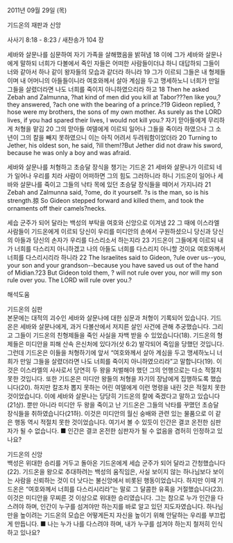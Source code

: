 2011년 09월 29일 (목)

기드온의 재판과 신앙



사사기 8:18 - 8:23 / 새찬송가 104 장


세바와 살문나를 심문하여 자기 가족을 살해했음을 밝혀냄
18 이에 그가 세바와 살문나에게 말하되 너희가 다볼에서 죽인 자들은 어떠한 사람들이더냐 하니 대답하되 그들이 너와 같아서 하나 같이 왕자들의 모습과 같더라 하니라 19 그가 이르되 그들은 내 형제들이며 내 어머니의 아들들이니라 여호와께서 살아 계심을 두고 맹세하노니 너희가 만일 그들을 살렸더라면 나도 너희를 죽이지 아니하였으리라 하고
18 Then he asked Zebah and Zalmunna, ?hat kind of men did you kill at Tabor???en like you,?they answered, ?ach one with the bearing of a prince.?19 Gideon replied, ?hose were my brothers, the sons of my own mother. As surely as the LORD lives, if you had spared their lives, I would not kill you.?
자기 맏아들에게 무리하게 처형을 맡김
20 그의 맏아들 여델에게 이르되 일어나 그들을 죽이라 하였으나 그 소년이 그의 칼을 빼지 못하였으니 이는 아직 어려서 두려워함이었더라
20 Turning to Jether, his oldest son, he said, ?ill them!?But Jether did not draw his sword, because he was only a boy and was afraid.

세바와 살문나를 처형하고 초승달 장식을 챙기는 기드온
21 세바와 살문나가 이르되 네가 일어나 우리를 치라 사람이 어떠하면 그의 힘도 그러하니라 하니 기드온이 일어나 세바와 살문나를 죽이고 그들의 낙타 목에 있던 초승달 장식들을 떼어서 가지니라
21 Zebah and Zalmunna said, ?ome, do it yourself. ?s is the man, so is his strength.掠 So Gideon stepped forward and killed them, and took the ornaments off their camels?necks.

세습 군주가 되어 달라는 백성의 부탁을 여호와 신앙으로 이겨냄
22 그 때에 이스라엘 사람들이 기드온에게 이르되 당신이 우리를 미디안의 손에서 구원하셨으니 당신과 당신의 아들과 당신의 손자가 우리를 다스리소서 하는지라 23 기드온이 그들에게 이르되 내가 너희를 다스리지 아니하겠고 나의 아들도 너희를 다스리지 아니할 것이요 여호와께서 너희를 다스리시리라 하니라
22 The Israelites said to Gideon, ?ule over us--you, your son and your grandson--because you have saved us out of the hand of Midian.?23 But Gideon told them, ? will not rule over you, nor will my son rule over you. The LORD will rule over you.?

해석도움





기드온의 심판  
본문에는 대적의 괴수인 세바와 살문나에 대한 심문과 처형이 기록되어 있습니다. 기드온은 세바와 살문나에게, 과거 다볼산에서 저지른 살인 사건에 관해 추궁했습니다. 그리고 그들이 기드온의 친형제들을 죽인 사실을 자백 받을 수 있었습니다(18). 기드온의 형제들은 미디안을 피해 산속 은신처에 있다가(삿 6:2) 발각되어 죽임을 당했던 것입니다. 그런데 기드온은 이들을 처형하기에 앞서 “여호와께서 살아 계심을 두고 맹세하노니 너희가 만일 그들을 살렸더라면 나도 너희를 죽이지 아니하였으리라”고 말합니다(19). 이것은 이스라엘의 사사로서 당연히 두 왕을 처벌해야 했던 그의 언행으로는 다소 적절치 못한 것입니다. 또한 기드온은 미디안 왕들의 처형을 자기의 장남에게 집행하도록 했습니다(20). 하지만 칼조차 뽑지 못하는 어린 여델에게 이런 명령을 내린 것은 적절치 못한 것이었습니다. 이에 세바와 살문나는 당당히 기드온의 칼에 죽겠다고 말하고 있습니다(21상). 뿐만 아니라 미디안 두 왕을 죽이고 난 기드온은 그들의 낙타를 꾸몄던 초승달 장식들을 취하였습니다(21하). 이것은 미디안의 월신 숭배와 관련 있는 물품으로 이 같은 행동 역시 적절치 못한 것이었습니다. 여기서 볼 수 있듯이 인간은 결코 온전한 심판자가 될 수 없습니다.
■ 인간은 결코 온전한 심판자가 될 수 없음을 겸허히 인정하고 있나요?

기드온의 신앙  
백성은 위대한 승리를 거두고 돌아온 기드온에게 세습 군주가 되어 달라고 간청했습니다(22). 기드온을 왕으로 추대하려는 백성의 움직임은, 사실 보이지 않는 하나님보다 보이는 사람을 신뢰하는 것이 더 낫다는 불신앙에서 비롯된 행동이었습니다. 하지만 이때 기드온은 “여호와께서 너희를 다스리시리라”는 말로 그 달콤한 유혹을 거절했습니다(23). 이것은 미디안을 무찌른 것 이상으로 위대한 승리였습니다. 그는 참으로 누가 인간을 다스려야 하며, 인간이 누구를 섬겨야만 하는지를 바로 알고 있던 지도자였습니다. 하나님만을 높이려는 기드온의 모습은 어떻게든지 자신을 높이기 위해 안달하는 우리를 부끄럽게 만듭니다.
■ 나는 누가 나를 다스려야 하며, 내가 누구를 섬겨야 하는지 철저히 인식하고 있나요?
